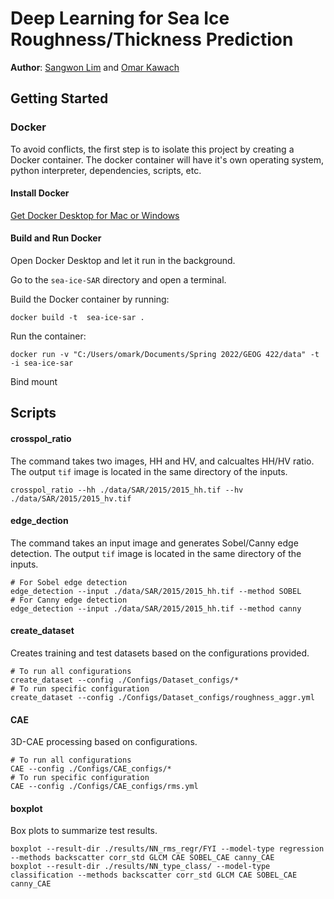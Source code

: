 # Deep Learning for Sea Ice Roughness/Thickness Prediction

**Author**: [Sangwon Lim](https://github.com/sum1lim) and [Omar Kawach](https://github.com/omarkawach)

## Getting Started

### Docker

To avoid conflicts, the first step is to isolate this project by creating a Docker container. The docker container will have  it's own operating system, python interpreter, dependencies, scripts, etc. 

#### Install Docker

[Get Docker Desktop for Mac or Windows](https://www.docker.com/get-started/) 

#### Build and Run Docker

Open Docker Desktop and let it run in the background. 

Go to the ```sea-ice-SAR``` directory and open a terminal.

Build the Docker container by running:
```
docker build -t  sea-ice-sar .
```

Run the container:
```
docker run -v "C:/Users/omark/Documents/Spring 2022/GEOG 422/data" -t -i sea-ice-sar 
```
Bind mount

## Scripts
#### crosspol_ratio
The command takes two images, HH and HV, and calcualtes HH/HV ratio. The output `tif` image is located in the same directory of the inputs.
```
crosspol_ratio --hh ./data/SAR/2015/2015_hh.tif --hv ./data/SAR/2015/2015_hv.tif
```

#### edge_dection
The command takes an input image and generates Sobel/Canny edge detection. The output `tif` image is located in the same directory of the inputs.
```
# For Sobel edge detection
edge_detection --input ./data/SAR/2015/2015_hh.tif --method SOBEL
# For Canny edge detection
edge_detection --input ./data/SAR/2015/2015_hh.tif --method canny
```

#### create_dataset
Creates training and test datasets based on the configurations provided.
```
# To run all configurations
create_dataset --config ./Configs/Dataset_configs/*
# To run specific configuration
create_dataset --config ./Configs/Dataset_configs/roughness_aggr.yml
```

#### CAE
3D-CAE processing based on configurations.
```
# To run all configurations
CAE --config ./Configs/CAE_configs/*
# To run specific configuration
CAE --config ./Configs/CAE_configs/rms.yml
```
#### boxplot
Box plots to summarize test results.
```
boxplot --result-dir ./results/NN_rms_regr/FYI --model-type regression --methods backscatter corr_std GLCM CAE SOBEL_CAE canny_CAE
boxplot --result-dir ./results/NN_type_class/ --model-type classification --methods backscatter corr_std GLCM CAE SOBEL_CAE canny_CAE
```